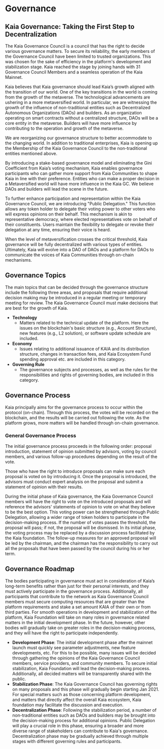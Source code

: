 # Governance

## Kaia Governance: Taking the First Step to Decentralization <a id="kaia-governance-taking-the-first-step-to-decentralization"></a>

The Kaia Governance Council is a council that has the right to decide various governance matters. To secure its reliability, the early members of the Governance Council have been limited to trusted organizations. This was chosen for the sake of efficiency in the platform's development and stabilization stage. Kaia reached the stage by joining hands with 31 Governance Council Members and a seamless operation of the Kaia Mainnet.

Kaia believes that Kaia governance should lead Kaia’s growth aligned with the transition of our world. One of the key transitions in the world is coming from the growth of the metaverse. The technological advancements are ushering in a more metaversified world. In particular, we are witnessing the growth of the influence of non-traditional entities such as Decentralized Autonomous Organizations (DAOs) and builders. As an organization operating on smart contracts without a centralized structure, DAOs will be a core entity in the metaverse. Builders will have more influence by contributing to the operation and growth of the metaverse.

We are reorganizing our governance structure to better accommodate to the changing world. In addition to traditional enterprises, Kaia is opening up the Membership of the Kaia Governance Council to the non-traditional entities mentioned above.

By introducing a stake-based governance model and eliminating the Gini Coefficient from Kaia’s voting mechanism, Kaia enables governance participants who can gather more support from Kaia Communities to shape Kaia in line with their preference. Entities who can make a proper decision in a Metaversified world will have more influence in the Kaia GC. We believe DAOs and builders will lead the scene in the future.

To further enhance participation and representation within the Kaia Governance Council, we are introducing "Public Delegation." This function allows any token holder to delegate their voting power to other voters who will express opinions on their behalf. This mechanism is akin to representative democracy, where elected representatives vote on behalf of their constituents. Users maintain the flexibility to delegate or revoke their delegation at any time, ensuring their voice is heard.

When the level of metaversification crosses the critical threshold, Kaia governance will be fully decentralized with various types of entities. Ultimately, Kaia will evolve into a DAO of DAOs and a platform for DAOs to communicate the voices of Kaia Communities through on-chain mechanisms.

## Governance Topics <a id="governance-topics"></a>

The main topics that can be decided through the governance structure include the following three areas, and proposals that require additional decision making may be introduced in a regular meeting or temporary meeting for review. The Kaia Governance Council must make decisions that are best for the growth of Kaia.

- **Technology**
  - Matters related to the technical update of the platform. Here the issues on the blockchain's basic structure (e.g., Account Structure), new features (e.g., L2 solution), or software update schedule are included.
- **Economy**
  - Issues relating to additional issuance of KAIA and its distribution structure, changes in transaction fees, and Kaia Ecosystem Fund spending approval etc. are included in this category.
- **Governing Rule**
  - The governance subjects and processes, as well as the rules for the responsibilities and rights of governing bodies, are included in this category.

## Governance Process <a id="governance-process"></a>

Kaia principally aims for the governance process to occur within the protocol (on-chain). Through this process, the votes will be recorded on the blockchain, and the results will be carried out following the vote. As the platform grows, more matters will be handled through on-chain governance.

### General Governance Process <a id="general-governance-process"></a>

The initial governance process proceeds in the following order: proposal introduction, statement of opinion submitted by advisors, voting by council members, and various follow-up procedures depending on the result of the vote.

Those who have the right to introduce proposals can make sure each proposal is voted on by introducing it. Once the proposal is introduced, the advisors must conduct expert analysis on the proposal and submit a statement of opinion with their results.

During the initial phase of Kaia governance, the Kaia Governance Council members will have the right to vote on the introduced proposals and will reference the advisors' statements of opinion to vote on what they believe to be the best option. This voting power can be strengthened through Public Delegation, allowing a wider range of token holders to participate in the decision-making process. If the number of votes passes the threshold, the proposal will pass; if not, the proposal will be dismissed. In its initial phase, the voting process may be replaced by a discussion process facilitated by the Kaia foundation. The follow-up measures for an approved proposal will be led by the chairman, and the chairman has the responsibility to carry out all the proposals that have been passed by the council during his or her term.

## Governance Roadmap <a id="governance-roadmap"></a>

The bodies participating in governance must act in consideration of Kaia’s long-term benefits rather than just for their personal interests, and they must actively participate in the governance process. Additionally, all participants that contribute to the network as Kaia Governance Council members must secure computing resources that are greater than the platform requirements and stake a set amount KAIA of their own or from third parties. For smooth operations in development and stabilization of the platform, Kaia Foundation will take on many roles in governance related matters in the initial development phase. In the future, however, other bodies will gradually take on greater roles in the decision-making process, and they will have the right to participate independently.

- **Development Phase**: The initial development phase after the mainnet launch must quickly see parameter adjustments, new feature developments, etc. For this to be possible, many issues will be decided through gathering the opinions of the Kaia Governance Council members, service providers, and community members. To secure initial stabilization, Kaia Foundation will lead the decision-making process. Additionally, all decided matters will be transparently shared with the public.
- **Stabilization Phase**: The Kaia Governance Council has governing rights on many proposals and this phase will gradually begin starting Jan 2021. For special matters such as those concerning platform development, and matters that directly affect the overall Kaia ecosystem, Kaia foundation may facilitate the discussion and execution.
- **Decentralization Phase**: Following the stabilization period, a number of non-traditional entities such as DAOs and builders may be brought into the decision-making process for additional opinions. Public Delegation will play a crucial role in this phase, ensuring a broader and more diverse range of stakeholders can contribute to Kaia's governance. Decentralization phase may be gradually achieved through multiple stages with different governing rules and participants.
